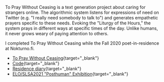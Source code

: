 To Pray Without Ceasing is a text generation project about caring for strangers online.  The algorithmic system listens for expressions of need on Twitter (e.g. "I really need somebody to talk to") and generates empathetic prayers specific to these needs. Evoking the "Liturgy of the Hours," the system prays in different ways at specific times of the day.  Unlike humans, it never grows weary of paying attention to others.

I completed To Pray Without Ceasing while the Fall 2020 poet-in-residence at Nokturno.fi.

- [To Pray Without Ceasing](https://www.topraywithoutceasing.com/){target="_blank"}
- [Code](https://github.com/kbooten/topraywithoutceasing){target="_blank"}
- [Residence diary](http://residence6.nokturno.fi/){target="_blank"}
- [ELO/SLSA2021 "Posthuman" Exhibition](https://eliterature.org/elo2021/posthuman/){target="_blank"}
